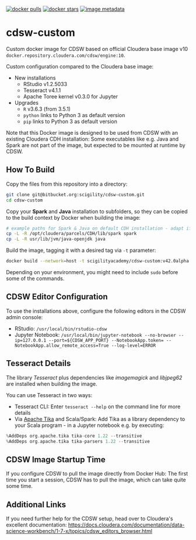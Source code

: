 [![docker pulls](https://img.shields.io/docker/pulls/scigilityacademy/cdsw-custom.svg)](https://hub.docker.com/r/scigilityacademy/cdsw-custom/) [![docker stars](https://img.shields.io/docker/stars/scigilityacademy/cdsw-custom.svg)](https://hub.docker.com/r/scigilityacademy/cdsw-custom/) [![image metadata](https://images.microbadger.com/badges/image/scigilityacademy/cdsw-custom.svg)](https://microbadger.com/images/scigilityacademy/cdsw-custom "scigilityacademy/cdsw-custom image metadata")

# cdsw-custom

Custom docker image for CDSW based on official Cloudera base image v10 `docker.repository.cloudera.com/cdsw/engine:10`.

Custom configuration compared to the Cloudera base image:

- New installations
    - RStudio v1.2.5033
    - Tesseract v4.1.1
    - Apache Toree kernel v0.3.0 for Jupyter
- Upgrades
    - `R` v3.6.3 (from 3.5.1)
    - `python` links to Python 3 as default version
    - `pip` links to Python 3 as default version

Note that this Docker image is designed to be used from CDSW with an existing Cloudera CDH installation:
Some executables like e.g. Java and Spark are not part of the image, but expected to be mounted at runtime by CDSW.

## How To Build

Copy the files from this repository into a directory:

```bash
git clone git@bitbucket.org:scigility/cdsw-custom.git
cd cdsw-custom
```

Copy your **Spark** and **Java** installation to subfolders, so they can be copied to the build context by Docker when building the image:

```bash
# example paths for Spark & Java on default CDH installation - adapt if needed
cp -L -R /opt/cloudera/parcels/CDH/lib/spark spark
cp -L -R usr/lib/jvm/java-openjdk java
```

Build the image, tagging it with a desired tag via `-t` parameter:

```bash
docker build --network=host -t scigilityacademy/cdsw-custom:v42.0alpha . -f Dockerfile
```

Depending on your environment, you might need to include `sudo` before some of the commands.

## CDSW Editor Configuration

To use the installations above, configure the following editors in the CDSW admin console:

- RStudio: `/usr/local/bin/rstudio-cdsw`
- Jupyter Notebook: `/usr/local/bin/jupyter-notebook --no-browser --ip=127.0.0.1 --port=${CDSW_APP_PORT} --NotebookApp.token= --NotebookApp.allow_remote_access=True --log-level=ERROR`

## Tesseract Details

The library _Tesseract_ plus dependencies like _imagemagick_ and _libjpeg62_ are installed when building the image.

You can use Tesseract in two ways:

- Tesseract CLI: Enter `tesseract --help` on the command line for more details
- Via [Apache Tika](https://tika.apache.org/) and Scala/Spark: Add Tika as a library dependency to your Scala program - in a Jupyter notebook e.g. by executing:

```scala
%AddDeps org.apache.tika tika-core 1.22 --transitive
%AddDeps org.apache.tika tika-parsers 1.22 --transitive
```

## CDSW Image Startup Time

If you configure CDSW to pull the image directly from Docker Hub: The first time you start a session, CDSW has to pull the image, which can take quite some time.

## Additional Links

If you need further help for the CDSW setup, head over to Cloudera's excellent documentation: https://docs.cloudera.com/documentation/data-science-workbench/1-7-x/topics/cdsw_editors_browser.html
